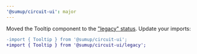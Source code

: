 ```yaml
---
'@sumup/circuit-ui': major
---
```


Moved the Tooltip component to the ["legacy" status](https://circuit.sumup.com/?path=/docs/introduction-component-lifecycle--docs). Update your imports:

```diff
-import { Tooltip } from '@sumup/circuit-ui';
+import { Tooltip } from '@sumup/circuit-ui/legacy';
```

